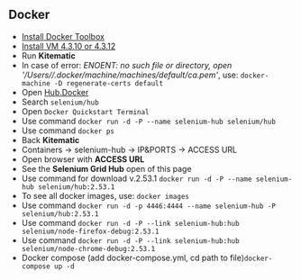 Docker
--
* [Install Docker Toolbox](https://docs.docker.com/v17.12/toolbox/toolbox_install_windows/)
* [Install VM 4.3.10 or 4.3.12](https://www.virtualbox.org/wiki/Download_Old_Builds_4_3_pre24)
* Run **Kitematic**
* In case of error: *ENOENT: no such file or directory, open '/Users/<redacted>/.docker/machine/machines/default/ca.pem'*, 
use: `docker-machine -D regenerate-certs default`
* Open [Hub.Docker](https://hub.docker.com/)
* Search `selenium/hub`
* Open `Docker Quickstart Terminal`
* Use command `docker run -d -P --name selenium-hub selenium/hub`
* Use command `docker ps`
* Back **Kitematic**
* Containers -> selenium-hub -> IP&PORTS -> ACCESS URL
* Open browser with **ACCESS URL**
* See the **Selenium Grid Hub** open of this page
* Use command for download v.2.53.1 `docker run -d -P --name selenium-hub selenium/hub:2.53.1`
* To see all docker images, use: `docker images`
* Use command `docker run -d -p 4446:4444 --name selenium-hub -P selenium/hub:2.53.1`
* Use command `docker run -d -P --link selenium-hub:hub selenium/node-firefox-debug:2.53.1`
* Use command `docker run -d -P --link selenium-hub:hub selenium/node-chrome-debug:2.53.1`
* Docker compose (add docker-compose.yml, cd path to file)`docker-compose up -d`